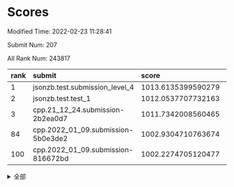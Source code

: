 # Scores

Modified Time: 2022-02-23 11:28:41

Submit Num: 207

All Rank Num: 243817

| rank |               submit               |       score        |       sigma        | pk_num |
| :--- | :--------------------------------- | :----------------- | :----------------- | :----- |
| 1    | jsonzb.test.submission_level_4     | 1013.6135399590279 | 0.8057283082705305 | 4707   |
| 2    | jsonzb.test.test_1                 | 1012.0537707732163 | 0.8011645884142761 | 4713   |
| 3    | cpp.21_12_24.submission-2b2ea0d7   | 1011.7342008560465 | 0.7941050203025994 | 4704   |
| 84   | cpp.2022_01_09.submission-5b0e3de2 | 1002.9304710763674 | 0.7111355663534357 | 4712   |
| 100  | cpp.2022_01_09.submission-816672bd | 1002.2274705120477 | 0.7108200747296856 | 4710   |


<details>
<summary>全部</summary>

| rank |                 submit                 |       score        |       sigma        | pk_num |
| :--- | :------------------------------------- | :----------------- | :----------------- | :----- |
| 1    | jsonzb.test.submission_level_4         | 1013.6135399590279 | 0.8057283082705305 | 4707   |
| 2    | jsonzb.test.test_1                     | 1012.0537707732163 | 0.8011645884142761 | 4713   |
| 3    | cpp.21_12_24.submission-2b2ea0d7       | 1011.7342008560465 | 0.7941050203025994 | 4704   |
| 4    | gobigger.level_3.submission_level_3_24 | 1011.6183503733961 | 0.7784963301522165 | 4704   |
| 5    | gobigger.level_3.submission_level_3_8  | 1011.4877362912199 | 0.7892105822997622 | 4709   |
| 6    | gobigger.level_3.submission_level_3_32 | 1011.4370004949641 | 0.761660938477723  | 4713   |
| 7    | gobigger.level_3.submission_level_3_3  | 1011.406223993434  | 0.7573217630194012 | 4711   |
| 8    | gobigger.level_3.submission_level_3_5  | 1011.2404182633952 | 0.7628905371357017 | 4719   |
| 9    | gobigger.level_3.submission_level_3_11 | 1011.160046595728  | 0.7732356180937631 | 4711   |
| 10   | gobigger.level_3.submission_level_3_34 | 1011.1173384036624 | 0.7873414660133347 | 4712   |
| 11   | gobigger.level_3.submission_level_3_25 | 1011.0485609958914 | 0.7672922184318134 | 4713   |
| 12   | gobigger.level_3.submission_level_3_20 | 1010.961474126061  | 0.7830666225880719 | 4709   |
| 13   | gobigger.level_3.submission_level_3_13 | 1010.9599329189631 | 0.7643158527278546 | 4712   |
| 14   | gobigger.level_3.submission_level_3_42 | 1010.8051765114723 | 0.7543608374421374 | 4709   |
| 15   | gobigger.level_3.submission_level_3_35 | 1010.7655283709411 | 0.7750754966877856 | 4714   |
| 16   | gobigger.level_3.submission_level_3_37 | 1010.7346969286982 | 0.7900715912316163 | 4707   |
| 17   | gobigger.level_3.submission_level_3_6  | 1010.5888886435048 | 0.7666044781713001 | 4713   |
| 18   | gobigger.level_3.submission_level_3_14 | 1010.4728737899302 | 0.7625904001784982 | 4711   |
| 19   | gobigger.level_3.submission_level_3_30 | 1010.4694854447132 | 0.8103623079405107 | 4711   |
| 20   | gobigger.level_3.submission_level_3_7  | 1010.4111309196743 | 0.7642131823035083 | 4713   |
| 21   | gobigger.level_3.submission_level_3_43 | 1010.3118314119994 | 0.7539517179401531 | 4714   |
| 22   | gobigger.level_3.submission_level_3_0  | 1010.2487273471608 | 0.7648811536387286 | 4710   |
| 23   | gobigger.level_3.submission_level_3_36 | 1010.2248487249865 | 0.7532659853145286 | 4711   |
| 24   | gobigger.level_3.submission_level_3_28 | 1010.1971210424066 | 0.7686174295729424 | 4710   |
| 25   | gobigger.level_3.submission_level_3_48 | 1010.1834295307149 | 0.7750113582774208 | 4715   |
| 26   | gobigger.level_3.submission_level_3_16 | 1010.1833637933627 | 0.740360122034133  | 4713   |
| 27   | gobigger.level_3.submission_level_3_45 | 1010.1757936699732 | 0.7612971446474328 | 4711   |
| 28   | gobigger.level_3.submission_level_3_2  | 1010.1484593641325 | 0.7431848886112812 | 4713   |
| 29   | gobigger.level_3.submission_level_3_39 | 1010.0431365151351 | 0.7380149205930224 | 4707   |
| 30   | gobigger.level_3.submission_level_3_26 | 1009.938577842904  | 0.7676985688218437 | 4709   |
| 31   | gobigger.level_3.submission_level_3_9  | 1009.9209963089662 | 0.7320858810036873 | 4712   |
| 32   | gobigger.level_3.submission_level_3_41 | 1009.8888349119455 | 0.7689253526301895 | 4712   |
| 33   | gobigger.level_3.submission_level_3_46 | 1009.8051434529123 | 0.755881831240719  | 4707   |
| 34   | gobigger.level_3.submission_level_3_15 | 1009.7448663370205 | 0.7628879046388569 | 4709   |
| 35   | gobigger.level_3.submission_level_3_27 | 1009.7441335717841 | 0.7644194619148671 | 4713   |
| 36   | gobigger.level_3.submission_level_3_18 | 1009.6780644072744 | 0.7881092522710829 | 4713   |
| 37   | gobigger.level_3.submission_level_3_40 | 1009.6595029341005 | 0.752915267246373  | 4715   |
| 38   | gobigger.level_3.submission_level_3_21 | 1009.5557506837243 | 0.7376970312684219 | 4713   |
| 39   | gobigger.level_3.submission_level_3_1  | 1009.5363031661713 | 0.7498697442051988 | 4708   |
| 40   | gobigger.level_3.submission_level_3_19 | 1009.5131989780091 | 0.7548667343284919 | 4706   |
| 41   | gobigger.level_3.submission_level_3_23 | 1009.5121061310061 | 0.7411989707718262 | 4708   |
| 42   | gobigger.level_3.submission_level_3_4  | 1009.505583378703  | 0.7473880347378372 | 4710   |
| 43   | gobigger.level_3.submission_level_3_47 | 1009.4980032276741 | 0.7481834023238922 | 4707   |
| 44   | gobigger.level_3.submission_level_3_22 | 1009.4929040216831 | 0.739041225479134  | 4712   |
| 45   | gobigger.level_3.submission_level_3_38 | 1009.3177151926099 | 0.7583312632889457 | 4711   |
| 46   | gobigger.level_3.submission_level_3_33 | 1009.1716719834027 | 0.7511214418931519 | 4714   |
| 47   | gobigger.level_3.submission_level_3_10 | 1009.1494615392207 | 0.758825692015662  | 4711   |
| 48   | gobigger.level_3.submission_level_3_17 | 1009.144091358265  | 0.7480042411275635 | 4713   |
| 49   | gobigger.level_3.submission_level_3_44 | 1008.9058428999774 | 0.7461585739652268 | 4715   |
| 50   | gobigger.level_3.submission_level_3_49 | 1008.8790955584761 | 0.7460508156097412 | 4711   |
| 51   | gobigger.level_3.submission_level_3_31 | 1008.6227857151188 | 0.7660304226800678 | 4710   |
| 52   | gobigger.level_3.submission_level_3_12 | 1008.480942246976  | 0.7443497585630114 | 4712   |
| 53   | gobigger.level_3.submission_level_3_29 | 1008.3698994496422 | 0.7433928132529761 | 4708   |
| 54   | gobigger.level_1.submission_level_1_32 | 1005.7276398162979 | 0.7273105194526858 | 4709   |
| 55   | gobigger.level_1.submission_level_1_13 | 1005.3311972338275 | 0.7181602989341734 | 4715   |
| 56   | gobigger.level_1.submission_level_1_33 | 1004.8562852135909 | 0.7104587453497354 | 4711   |
| 57   | gobigger.level_1.submission_level_1_5  | 1004.6952826069759 | 0.7340001303738154 | 4710   |
| 58   | gobigger.level_1.submission_level_1_46 | 1004.4289945206824 | 0.7304190508450108 | 4715   |
| 59   | gobigger.level_1.submission_level_1_28 | 1004.0876747831768 | 0.7183395582888477 | 4709   |
| 60   | gobigger.level_1.submission_level_1_27 | 1004.0438871506075 | 0.7215517034859363 | 4705   |
| 61   | gobigger.level_1.submission_level_1_25 | 1004.009762004402  | 0.7117617989413993 | 4714   |
| 62   | gobigger.level_1.submission_level_1_26 | 1003.7655916700162 | 0.7117567870557386 | 4710   |
| 63   | gobigger.level_1.submission_level_1_23 | 1003.7396404596293 | 0.727811645569085  | 4703   |
| 64   | gobigger.level_1.submission_level_1_0  | 1003.6489335743638 | 0.7108127008299399 | 4711   |
| 65   | gobigger.level_1.submission_level_1_44 | 1003.5215454599951 | 0.7164698461248203 | 4710   |
| 66   | gobigger.level_1.submission_level_1_20 | 1003.4764633455519 | 0.7249208370662381 | 4718   |
| 67   | gobigger.level_1.submission_level_1_14 | 1003.3985052791138 | 0.7200898293810656 | 4713   |
| 68   | gobigger.level_1.submission_level_1_49 | 1003.3792688751233 | 0.7186899706991395 | 4707   |
| 69   | gobigger.level_1.submission_level_1_41 | 1003.3726965299041 | 0.7234655054559269 | 4714   |
| 70   | gobigger.level_1.submission_level_1_6  | 1003.3596019157629 | 0.7159013588615377 | 4717   |
| 71   | gobigger.level_1.submission_level_1_38 | 1003.3202273212113 | 0.7214688411789567 | 4711   |
| 72   | gobigger.level_1.submission_level_1_34 | 1003.3018113269886 | 0.7202102537628008 | 4708   |
| 73   | gobigger.level_1.submission_level_1_2  | 1003.2745167611787 | 0.7074411420471369 | 4712   |
| 74   | gobigger.level_1.submission_level_1_3  | 1003.1960330245979 | 0.7084559739798479 | 4709   |
| 75   | gobigger.level_1.submission_level_1_12 | 1003.1712706421887 | 0.7074035061235558 | 4708   |
| 76   | gobigger.level_1.submission_level_1_4  | 1003.1711440273007 | 0.7109650533789292 | 4708   |
| 77   | gobigger.level_1.submission_level_1_15 | 1003.1336946176413 | 0.7167654408715523 | 4711   |
| 78   | gobigger.level_1.submission_level_1_24 | 1003.1268959359472 | 0.7135876560857908 | 4710   |
| 79   | gobigger.level_1.submission_level_1_43 | 1003.0642222043758 | 0.7180495645322321 | 4707   |
| 80   | gobigger.level_1.submission_level_1_1  | 1003.0640215246652 | 0.7152208188691391 | 4713   |
| 81   | gobigger.level_1.submission_level_1_37 | 1003.0499619375937 | 0.7248926258583167 | 4713   |
| 82   | gobigger.level_1.submission_level_1_18 | 1003.0187291666524 | 0.7138556962969493 | 4710   |
| 83   | gobigger.level_1.submission_level_1_36 | 1002.9865496307106 | 0.7211898920585699 | 4711   |
| 84   | cpp.2022_01_09.submission-5b0e3de2     | 1002.9304710763674 | 0.7111355663534357 | 4712   |
| 85   | gobigger.level_1.submission_level_1_22 | 1002.9056091271756 | 0.7153238520874964 | 4713   |
| 86   | gobigger.level_1.submission_level_1_29 | 1002.9038132858157 | 0.7070006218008736 | 4713   |
| 87   | gobigger.level_1.submission_level_1_7  | 1002.903301026401  | 0.7205997188320044 | 4708   |
| 88   | gobigger.level_1.submission_level_1_19 | 1002.8996616126237 | 0.7027116161762091 | 4711   |
| 89   | gobigger.level_1.submission_level_1_39 | 1002.8948577700488 | 0.7222320743905615 | 4710   |
| 90   | gobigger.level_1.submission_level_1_40 | 1002.7941932586568 | 0.7199159084561836 | 4712   |
| 91   | gobigger.level_1.submission_level_1_48 | 1002.7274174404415 | 0.7096542260323601 | 4714   |
| 92   | gobigger.level_1.submission_level_1_47 | 1002.6682468830484 | 0.715630765202433  | 4713   |
| 93   | gobigger.level_1.submission_level_1_8  | 1002.6554943360255 | 0.7095604541627    | 4712   |
| 94   | gobigger.level_1.submission_level_1_21 | 1002.6494300149632 | 0.70795798371789   | 4707   |
| 95   | gobigger.level_1.submission_level_1_45 | 1002.6493796458583 | 0.7145069702058204 | 4710   |
| 96   | gobigger.level_1.submission_level_1_31 | 1002.6262273214288 | 0.7146286745915048 | 4707   |
| 97   | gobigger.level_1.submission_level_1_17 | 1002.3056080405646 | 0.7246046800087382 | 4714   |
| 98   | gobigger.level_1.submission_level_1_35 | 1002.2646858817368 | 0.7174925964078597 | 4713   |
| 99   | gobigger.level_1.submission_level_1_30 | 1002.2600811898744 | 0.7032599677978415 | 4712   |
| 100  | cpp.2022_01_09.submission-816672bd     | 1002.2274705120477 | 0.7108200747296856 | 4710   |
| 101  | gobigger.level_1.submission_level_1_11 | 1002.2059672429458 | 0.7070940451141804 | 4708   |
| 102  | gobigger.level_1.submission_level_1_16 | 1002.1494158446112 | 0.7058203736104653 | 4713   |
| 103  | gobigger.level_1.submission_level_1_9  | 1002.1310163529464 | 0.7111475248345954 | 4716   |
| 104  | gobigger.level_1.submission_level_1_10 | 1001.9810682973321 | 0.7115363545454413 | 4713   |
| 105  | gobigger.level_1.submission_level_1_42 | 1001.3071461698946 | 0.7137270291781934 | 4718   |
| 106  | gobigger.random.submission_random_27   | 997.1613776481057  | 0.717503249323979  | 4712   |
| 107  | gobigger.random.submission_random_19   | 997.1213768095063  | 0.7105231525309107 | 4717   |
| 108  | gobigger.random.submission_random_14   | 996.9854392105607  | 0.704097698358139  | 4712   |
| 109  | gobigger.random.submission_random_41   | 996.9690334715868  | 0.7132982612229026 | 4711   |
| 110  | gobigger.random.submission_random_42   | 996.9350632753005  | 0.7050083489680419 | 4710   |
| 111  | gobigger.random.submission_random_32   | 996.8193534409224  | 0.709123021793955  | 4712   |
| 112  | gobigger.random.submission_random_8    | 996.7250458211026  | 0.7199263447648684 | 4709   |
| 113  | gobigger.random.submission_random_38   | 996.7096043938782  | 0.710482403882134  | 4710   |
| 114  | gobigger.random.submission_random_11   | 996.6900211064388  | 0.6979733924017769 | 4714   |
| 115  | gobigger.random.submission_random_45   | 996.6788850031968  | 0.7077214667988146 | 4710   |
| 116  | gobigger.random.submission_random_16   | 996.6326299188959  | 0.7041588402845402 | 4711   |
| 117  | gobigger.random.submission_random_34   | 996.5106747339373  | 0.7047991008956532 | 4710   |
| 118  | gobigger.random.submission_random_1    | 996.4673332127592  | 0.7202734280537627 | 4716   |
| 119  | gobigger.random.submission_random_30   | 996.4437858281997  | 0.7015420685467312 | 4707   |
| 120  | gobigger.random.submission_random_21   | 996.3829928713693  | 0.7136880892331873 | 4707   |
| 121  | gobigger.random.submission_random_5    | 996.3824058732251  | 0.7081287604669056 | 4711   |
| 122  | gobigger.random.submission_random_12   | 996.33790010914    | 0.7163667764590955 | 4714   |
| 123  | gobigger.random.submission_random_37   | 996.3351068031197  | 0.6985641493716598 | 4711   |
| 124  | gobigger.random.submission_random_47   | 996.2642512747349  | 0.7039469230538027 | 4714   |
| 125  | gobigger.random.submission_random_10   | 996.2630306255376  | 0.709363633565558  | 4711   |
| 126  | gobigger.random.submission_random_22   | 996.2060720622156  | 0.715788847328617  | 4717   |
| 127  | gobigger.random.submission_random_17   | 996.0880358859982  | 0.6963695009456635 | 4711   |
| 128  | gobigger.random.submission_random_7    | 996.0807359811055  | 0.7172416998896837 | 4709   |
| 129  | gobigger.random.submission_random_25   | 996.0301528607346  | 0.7165619592987469 | 4716   |
| 130  | gobigger.random.submission_random_46   | 995.9789078210665  | 0.7172650797645928 | 4714   |
| 131  | gobigger.random.submission_random_43   | 995.9715461327265  | 0.7040778956918026 | 4714   |
| 132  | gobigger.random.submission_random_23   | 995.9086694327896  | 0.7039030439677921 | 4715   |
| 133  | gobigger.random.submission_random_3    | 995.8949539867295  | 0.7209698172206971 | 4710   |
| 134  | gobigger.random.submission_random_2    | 995.8737469864411  | 0.6940447265277223 | 4710   |
| 135  | gobigger.random.submission_random_24   | 995.8346906499348  | 0.7124633114481481 | 4712   |
| 136  | gobigger.random.submission_random_28   | 995.8032923338278  | 0.7008443155387456 | 4713   |
| 137  | gobigger.random.submission_random_9    | 995.7115609234893  | 0.7053844927608671 | 4714   |
| 138  | gobigger.random.submission_random_20   | 995.574900035525   | 0.7160608408995585 | 4714   |
| 139  | gobigger.random.submission_random_0    | 995.5740042823998  | 0.7268254108940985 | 4714   |
| 140  | gobigger.random.submission_random_35   | 995.5045834996755  | 0.7241707216450372 | 4711   |
| 141  | gobigger.random.submission_random_4    | 995.3678644654113  | 0.712530587524259  | 4707   |
| 142  | gobigger.random.submission_random_13   | 995.3345319447992  | 0.7135901973430765 | 4713   |
| 143  | gobigger.random.submission_random_48   | 995.249297371097   | 0.7015668875433236 | 4716   |
| 144  | gobigger.random.submission_random_44   | 995.2355741322558  | 0.7282729456146938 | 4716   |
| 145  | gobigger.random.submission_random_36   | 995.2151705470804  | 0.7076302102366785 | 4714   |
| 146  | gobigger.random.submission_random_18   | 995.2078870168119  | 0.70449877104362   | 4713   |
| 147  | gobigger.random.submission_random_26   | 995.2072845387548  | 0.7082406850895671 | 4715   |
| 148  | gobigger.random.submission_random_6    | 995.1663277761579  | 0.7115143965693124 | 4712   |
| 149  | gobigger.random.submission_random_31   | 995.1382936029192  | 0.6988646906317081 | 4714   |
| 150  | gobigger.random.submission_random_39   | 995.0697726366159  | 0.7124821396649298 | 4712   |
| 151  | gobigger.random.submission_random_33   | 995.0469977056856  | 0.7082044761744404 | 4713   |
| 152  | gobigger.random.submission_random_29   | 994.9616455369942  | 0.7015857809462246 | 4712   |
| 153  | gobigger.random.submission_random_49   | 994.9018048152982  | 0.7195205959206954 | 4706   |
| 154  | gobigger.random.submission_random_40   | 994.8302410651107  | 0.7225445835013172 | 4712   |
| 155  | gobigger.level_2.submission_level_2_9  | 994.5277368989491  | 0.7253414985834806 | 4715   |
| 156  | gobigger.random.submission_random_15   | 994.4265217311511  | 0.716913760555595  | 4711   |
| 157  | gobigger.level_2.submission_level_2_15 | 994.2543814237914  | 0.7323889716019432 | 4715   |
| 158  | gobigger.level_2.submission_level_2_21 | 994.117470832878   | 0.7242869079911607 | 4717   |
| 159  | gobigger.level_2.submission_level_2_25 | 993.8418716607027  | 0.7278873761009514 | 4714   |
| 160  | gobigger.level_2.submission_level_2_33 | 993.687286368261   | 0.7319760980351823 | 4707   |
| 161  | gobigger.level_2.submission_level_2_29 | 993.4611791500595  | 0.7330368087838453 | 4713   |
| 162  | gobigger.level_2.submission_level_2_48 | 993.2115485251759  | 0.7427627225051001 | 4714   |
| 163  | gobigger.level_2.submission_level_2_41 | 993.1244830604618  | 0.7287743957784849 | 4705   |
| 164  | gobigger.level_2.submission_level_2_32 | 993.0427075862469  | 0.7339224179816247 | 4712   |
| 165  | gobigger.level_2.submission_level_2_10 | 992.9979342929571  | 0.7437794797836942 | 4710   |
| 166  | gobigger.level_2.submission_level_2_36 | 992.8826770491647  | 0.7437364548872464 | 4713   |
| 167  | gobigger.level_2.submission_level_2_22 | 992.8795449105514  | 0.7301650284925839 | 4711   |
| 168  | gobigger.level_2.submission_level_2_16 | 992.8164579085294  | 0.7266602688525761 | 4710   |
| 169  | gobigger.level_2.submission_level_2_5  | 992.7925327132577  | 0.7426804075566268 | 4710   |
| 170  | gobigger.level_2.submission_level_2_3  | 992.7075067180939  | 0.7543915141526644 | 4712   |
| 171  | gobigger.level_2.submission_level_2_0  | 992.6741910492838  | 0.7297315801311018 | 4714   |
| 172  | gobigger.level_2.submission_level_2_27 | 992.4501377413733  | 0.7505614316300967 | 4708   |
| 173  | gobigger.level_2.submission_level_2_37 | 992.4187641933294  | 0.7374126826361436 | 4710   |
| 174  | gobigger.level_2.submission_level_2_4  | 992.4161406166847  | 0.7403619759946134 | 4708   |
| 175  | gobigger.level_2.submission_level_2_47 | 992.3968831546617  | 0.7452201131361401 | 4713   |
| 176  | gobigger.level_2.submission_level_2_11 | 992.3964958435656  | 0.7539589369293691 | 4716   |
| 177  | gobigger.level_2.submission_level_2_6  | 992.3280541815272  | 0.7397595800101876 | 4713   |
| 178  | gobigger.level_2.submission_level_2_43 | 992.2332543922248  | 0.7428566013342314 | 4709   |
| 179  | gobigger.level_2.submission_level_2_49 | 992.2238916369832  | 0.7475453102501689 | 4715   |
| 180  | gobigger.level_2.submission_level_2_40 | 992.2103521264092  | 0.7537004286334062 | 4714   |
| 181  | gobigger.level_2.submission_level_2_8  | 992.2079452449258  | 0.7536587627503589 | 4713   |
| 182  | gobigger.level_2.submission_level_2_31 | 992.1655043014998  | 0.7235447959658112 | 4712   |
| 183  | gobigger.level_2.submission_level_2_42 | 992.1544708198757  | 0.7383085587388536 | 4710   |
| 184  | gobigger.level_2.submission_level_2_1  | 992.0155005659765  | 0.724676418419342  | 4703   |
| 185  | gobigger.level_2.submission_level_2_14 | 991.9103402661628  | 0.735848594510468  | 4713   |
| 186  | gobigger.level_2.submission_level_2_17 | 991.7481963336919  | 0.7350677970571581 | 4706   |
| 187  | gobigger.level_2.submission_level_2_35 | 991.7408395064895  | 0.7429660985121697 | 4711   |
| 188  | gobigger.level_2.submission_level_2_24 | 991.6725273410824  | 0.7602172583946286 | 4712   |
| 189  | gobigger.level_2.submission_level_2_45 | 991.6708544506806  | 0.7368263974030775 | 4712   |
| 190  | gobigger.level_2.submission_level_2_28 | 991.657691558654   | 0.7528328779847956 | 4707   |
| 191  | gobigger.level_2.submission_level_2_46 | 991.6549407733728  | 0.7350464163188609 | 4717   |
| 192  | gobigger.level_2.submission_level_2_13 | 991.641763280755   | 0.7377635334162261 | 4710   |
| 193  | gobigger.level_2.submission_level_2_20 | 991.6380202593917  | 0.754667601029847  | 4714   |
| 194  | gobigger.level_2.submission_level_2_2  | 991.5065489951031  | 0.7584056593024349 | 4709   |
| 195  | gobigger.level_2.submission_level_2_34 | 991.506005095676   | 0.7380630721836443 | 4714   |
| 196  | gobigger.level_2.submission_level_2_12 | 991.4792876437443  | 0.7653726039319824 | 4713   |
| 197  | gobigger.level_2.submission_level_2_19 | 991.4398192820129  | 0.7569822616273137 | 4709   |
| 198  | gobigger.level_2.submission_level_2_7  | 991.4055695774078  | 0.7537309893752228 | 4711   |
| 199  | gobigger.level_2.submission_level_2_23 | 991.1366700267374  | 0.7510603102533098 | 4711   |
| 200  | gobigger.level_2.submission_level_2_26 | 991.1240361435943  | 0.7776113411263622 | 4713   |
| 201  | gobigger.level_2.submission_level_2_18 | 991.1167186769298  | 0.7401887361938456 | 4711   |
| 202  | gobigger.level_2.submission_level_2_30 | 990.9477996691355  | 0.7565911394399414 | 4714   |
| 203  | gobigger.level_2.submission_level_2_39 | 990.9233066244798  | 0.7647470601319448 | 4713   |
| 204  | gobigger.level_2.submission_level_2_44 | 990.6430225719215  | 0.747364015565454  | 4712   |
| 205  | gobigger.level_2.submission_level_2_38 | 990.4818224795782  | 0.7597664960462472 | 4709   |
| 206  | gobigger.none.submission_none_0        | 977.1344483694327  | 1.2897518767577676 | 4713   |
| 207  | gobigger.none.submission_none_1        | 976.2318766433973  | 1.4472596034632639 | 4713   |

</details>